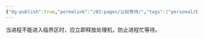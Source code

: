 ```yaml
---
{"dg-publish":true,"permalink":"/02-pages/让权等待/","tags":["personal/blog","os/process","os/thread"]}
---
```


当进程不能进入临界区时，应立即释放处理机，防止进程忙等待。